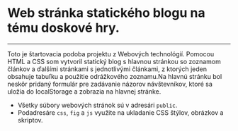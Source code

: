 # Web stránka statického blogu na tému doskové hry.
---

Toto je štartovacia podoba projektu z Webových technológií. Pomocou HTML a CSS som vytvoril statický blog s hlavnou stránkou so zoznamom článkov a ďalšími stránkami s jednotlivými článkami, z ktorých jeden obsahuje tabuľku a použitie odrážkového zoznamu.Na hlavnú stránku bol neskôr pridaný formulár pre zadávanie názorov návštevníkov, ktoré sa uložia do localStorage a zobrazia na hlavnej stránke.

- Všetky súbory webových stránok sú v adresári `public`.
- Podadresáre `css`, `fig` a `js` využite na ukladanie CSS štýlov, obrázkov a skriptov. 

